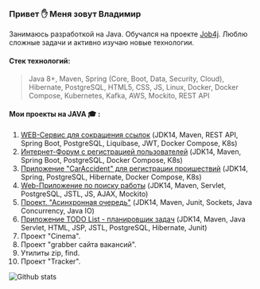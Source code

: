 ### Привет :raised_hand: Меня зовут Владимир

Занимаюсь разработкой на Java. Обучался на проекте [Job4j](https://job4j.ru/). Люблю сложные задачи и активно изучаю новые технологии.

#### Стек технологий:
> Java 8+, Maven, Spring (Core, Boot, Data, Security, Cloud), Hibernate, PostgreSQL, HTML5, CSS, JS, Linux, Docker, Docker Compose, Kubernetes, Kafka, AWS, Mockito, REST API

#### Мои проекты на JAVA :mortar_board: :
1. [WEB-Сервис для сокращения ссылок](https://github.com/kva-devops/url_shortcut) (JDK14, Maven, REST API, Spring Boot, PostgreSQL, Liquibase, JWT, Docker Compose, K8s)
2. [Интернет-Форум с регистрацией пользователей](https://github.com/kva-devops/job4j_forum) (JDK14, Maven, Spring Boot, PostgreSQL, Docker Compose, K8s)
3. [Приложение "CarAccident" для регистрации проишествий](https://github.com/kva-devops/job4j_car_accident) (JDK14, Spring, PostgreSQL, Hibernate, Docker Compose, K8s)
4. [Web-Приложение по поиску работы](https://github.com/kva-devops/job4j_dreamjob) (JDK14, Maven, Servlet, PostgreSQL, JSTL, JS, AJAX, Mockito)
5. [Проект. "Асинхронная очередь"](https://github.com/kva-devops/job4j_pooh) (JDK14, Maven, Junit, Sockets, Java Concurrency, Java IO)
6. [Приложение TODO List - планировщик задач](https://github.com/kva-devops/todo) (JDK14, Maven, Java Servlet, HTML, JSP, JSTL, PostgreSQL, Hibernate, Junit)
7. Проект "Cinema".
8. Проект "grabber сайта вакансий".
9. Утилиты zip, find.
10. Проект "Tracker". 

![Github stats](https://github-readme-stats.vercel.app/api?username=kva-devops&hide=stars,prs,issues,contribs)
